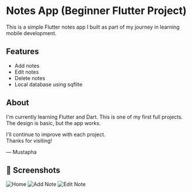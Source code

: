 # Notes App (Beginner Flutter Project)

This is a simple Flutter notes app I built as part of my journey in learning mobile development.


## Features

- Add notes
- Edit notes
- Delete notes
- Local database using sqflite

## About

I'm currently learning Flutter and Dart. This is one of my first full projects. The design is basic, but the app works.

I'll continue to improve with each project.  
Thanks for visiting!

— Mustapha

## 📸 Screenshots

![Home]([img]https://i.imgur.com/syiVOpA.jpeg[/img])
![Add Note]([img]https://i.imgur.com/vYViPOI.jpeg[/img])
![Edit Note]([img]https://i.imgur.com/RGNvnEN.jpeg[/img])
